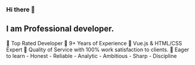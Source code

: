 ### Hi there 👋
## I am Professional developer. 

💎 Top Rated Developer
💎 9+ Years of Experience
💎 Vue.js & HTML/CSS Expert
💎 Quality of Service with 100% work satisfaction to clients.
💎 Eager to learn - Honest - Reliable - Analytic - Ambitious - Sharp - Discipline


<!--
**mkalsi25/mkalsi25** is a ✨ _special_ ✨ repository because its `README.md` (this file) appears on your GitHub profile.

Here are some ideas to get you started:

- 🔭 I’m currently working on ...
- 🌱 I’m currently learning ...
- 👯 I’m looking to collaborate on ...
- 🤔 I’m looking for help with ...
- 💬 Ask me about ...
- 📫 How to reach me: ...
- 😄 Pronouns: ...
- ⚡ Fun fact: ...
-->
